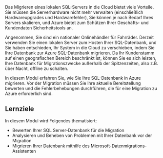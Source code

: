 Das Migrieren eines lokalen SQL-Servers in die Cloud bietet viele Vorteile. Sie müssen die Serverhardware nicht mehr verwalten (einschließlich Hardwareupgrades und Hardwarefehler), Sie können je nach Bedarf Ihres Servers skalieren, und Azure bietet zum Schützen Ihrer Geschäfts- und Kundendaten Sicherheitstools an.

Angenommen, Sie sind ein nationaler Onlinehändler für Fahrräder. Derzeit verwenden Sie einen lokalen Server zum Hosten Ihrer SQL-Datenbank, und Sie haben entschieden, Ihr System in die Cloud zu verschieben, indem Sie Ihre Datenbank zur Azure SQL-Datenbank migrieren. Da Ihr Kundenstamm auf einen geografischen Bereich beschränkt ist, können Sie es sich leisten, Ihre Datenbank für Migrationszwecke außerhalb der Spitzenzeiten, also z.B. über Nacht, offline zu schalten.

In diesem Modul erfahren Sie, wie Sie Ihre SQL-Datenbank in Azure migrieren. Vor der Migration müssen Sie Ihre aktuelle Bereitstellung bewerten und die Fehlerbehebungen durchführen, die für eine Migration zu Azure erforderlich sind.

## <a name="learning-objectives"></a>Lernziele

In diesem Modul wird Folgendes thematisiert:

- Bewerten Ihrer SQL Server-Datenbank für die Migration
- Analysieren und Beheben von Problemen mit Ihrer Datenbank vor der Migration
- Migrieren Ihrer Datenbank mithilfe des Microsoft-Datenmigrations-Assistenten
